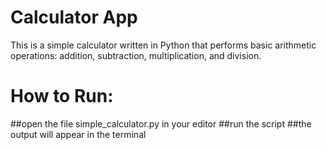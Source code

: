 # Calculator App
This is a simple calculator written in Python that performs basic arithmetic operations: addition, subtraction, multiplication, and division.

# How to Run:
##open the file simple_calculator.py in your editor
##run the script
##the output will appear in the terminal 
